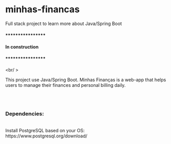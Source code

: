# minhas-financas
Full stack project to learn more about Java/Spring Boot


#### ****************
#### In construction
#### ****************
<br/ >
<br />

This project use Java/Spring Boot.
Minhas Finanças is a web-app that helps users to manage their finances and personal billing daily.

<br /><br />
### Dependencies:
<br />
Install PostgreSQL based on your OS:
https://www.postgresql.org/download/
